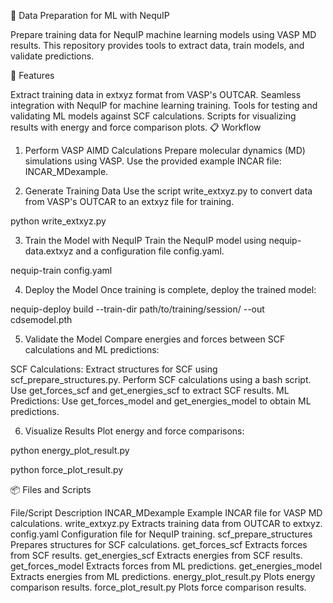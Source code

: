 🚀 Data Preparation for ML with NequIP

Prepare training data for NequIP machine learning models using VASP MD results. This repository provides tools to extract data, train models, and validate predictions.

🌟 Features

Extract training data in extxyz format from VASP's OUTCAR.
Seamless integration with NequIP for machine learning training.
Tools for testing and validating ML models against SCF calculations.
Scripts for visualizing results with energy and force comparison plots.
📋 Workflow

1. Perform VASP AIMD Calculations
Prepare molecular dynamics (MD) simulations using VASP. Use the provided example INCAR file: INCAR_MDexample.

2. Generate Training Data
Use the script write_extxyz.py to convert data from VASP's OUTCAR to an extxyz file for training.

python write_extxyz.py 

3. Train the Model with NequIP
Train the NequIP model using nequip-data.extxyz and a configuration file config.yaml.

nequip-train config.yaml

4. Deploy the Model
Once training is complete, deploy the trained model:

nequip-deploy build --train-dir path/to/training/session/ --out cdsemodel.pth

5. Validate the Model
Compare energies and forces between SCF calculations and ML predictions:

SCF Calculations:
Extract structures for SCF using scf_prepare_structures.py.
Perform SCF calculations using a bash script.
Use get_forces_scf and get_energies_scf to extract SCF results.
ML Predictions:
Use get_forces_model and get_energies_model to obtain ML predictions.

6. Visualize Results
Plot energy and force comparisons:

python energy_plot_result.py

python force_plot_result.py

📦 Files and Scripts

File/Script	Description
INCAR_MDexample	Example INCAR file for VASP MD calculations.
write_extxyz.py	Extracts training data from OUTCAR to extxyz.
config.yaml	Configuration file for NequIP training.
scf_prepare_structures	Prepares structures for SCF calculations.
get_forces_scf	Extracts forces from SCF results.
get_energies_scf	Extracts energies from SCF results.
get_forces_model	Extracts forces from ML predictions.
get_energies_model	Extracts energies from ML predictions.
energy_plot_result.py	Plots energy comparison results.
force_plot_result.py	Plots force comparison results.

